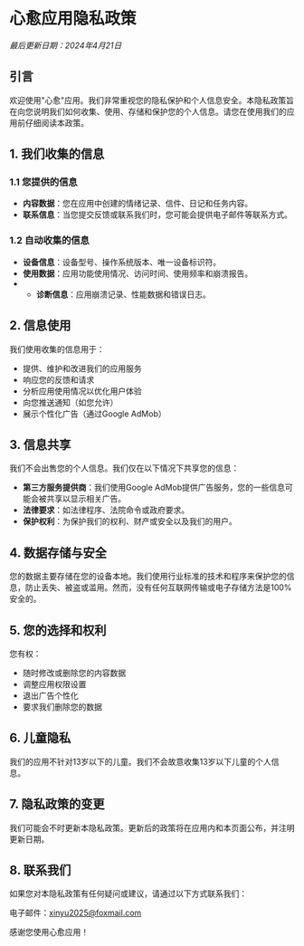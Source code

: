 # 心愈应用隐私政策

*最后更新日期：2024年4月21日*

## 引言

欢迎使用"心愈"应用。我们非常重视您的隐私保护和个人信息安全。本隐私政策旨在向您说明我们如何收集、使用、存储和保护您的个人信息。请您在使用我们的应用前仔细阅读本政策。

## 1. 我们收集的信息

### 1.1 您提供的信息
- **内容数据**：您在应用中创建的情绪记录、信件、日记和任务内容。
- **联系信息**：当您提交反馈或联系我们时，您可能会提供电子邮件等联系方式。

### 1.2 自动收集的信息
- **设备信息**：设备型号、操作系统版本、唯一设备标识符。
- **使用数据**：应用功能使用情况、访问时间、使用频率和崩溃报告。
- - **诊断信息**：应用崩溃记录、性能数据和错误日志。

## 2. 信息使用

我们使用收集的信息用于：
- 提供、维护和改进我们的应用服务
- 响应您的反馈和请求
- 分析应用使用情况以优化用户体验
- 向您推送通知（如您允许）
- 展示个性化广告（通过Google AdMob）

## 3. 信息共享

我们不会出售您的个人信息。我们仅在以下情况下共享您的信息：
- **第三方服务提供商**：我们使用Google AdMob提供广告服务，您的一些信息可能会被共享以显示相关广告。
- **法律要求**：如法律程序、法院命令或政府要求。
- **保护权利**：为保护我们的权利、财产或安全以及我们的用户。

## 4. 数据存储与安全

您的数据主要存储在您的设备本地。我们使用行业标准的技术和程序来保护您的信息，防止丢失、被盗或滥用。然而，没有任何互联网传输或电子存储方法是100%安全的。
## 5. 您的选择和权利

您有权：
- 随时修改或删除您的内容数据
- 调整应用权限设置
- 退出广告个性化
- 要求我们删除您的数据

## 6. 儿童隐私

我们的应用不针对13岁以下的儿童。我们不会故意收集13岁以下儿童的个人信息。

## 7. 隐私政策的变更

我们可能会不时更新本隐私政策。更新后的政策将在应用内和本页面公布，并注明更新日期。

## 8. 联系我们

如果您对本隐私政策有任何疑问或建议，请通过以下方式联系我们：

电子邮件：xinyu2025@foxmail.com

感谢您使用心愈应用！

